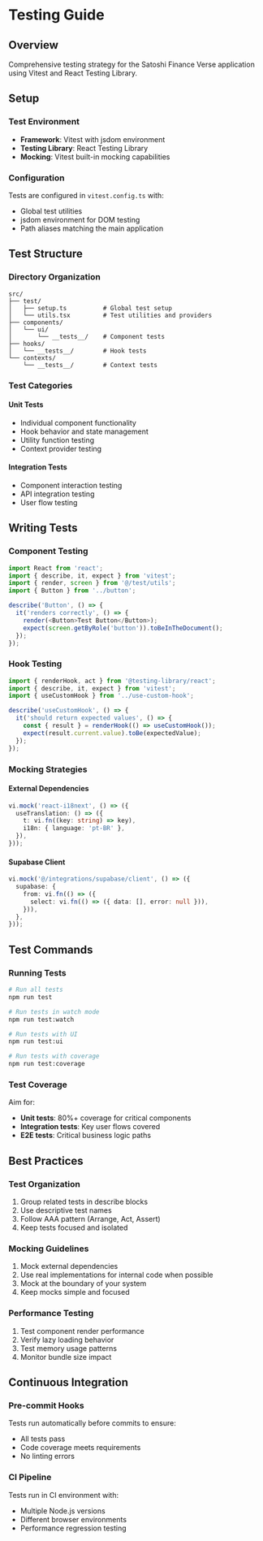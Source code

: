 # Testing Guide

## Overview
Comprehensive testing strategy for the Satoshi Finance Verse application using Vitest and React Testing Library.

## Setup

### Test Environment
- **Framework**: Vitest with jsdom environment
- **Testing Library**: React Testing Library
- **Mocking**: Vitest built-in mocking capabilities

### Configuration
Tests are configured in `vitest.config.ts` with:
- Global test utilities
- jsdom environment for DOM testing
- Path aliases matching the main application

## Test Structure

### Directory Organization
```
src/
├── test/
│   ├── setup.ts          # Global test setup
│   └── utils.tsx         # Test utilities and providers
├── components/
│   └── ui/
│       └── __tests__/    # Component tests
├── hooks/
│   └── __tests__/        # Hook tests
└── contexts/
    └── __tests__/        # Context tests
```

### Test Categories

#### Unit Tests
- Individual component functionality
- Hook behavior and state management
- Utility function testing
- Context provider testing

#### Integration Tests
- Component interaction testing
- API integration testing
- User flow testing

## Writing Tests

### Component Testing
```typescript
import React from 'react';
import { describe, it, expect } from 'vitest';
import { render, screen } from '@/test/utils';
import { Button } from '../button';

describe('Button', () => {
  it('renders correctly', () => {
    render(<Button>Test Button</Button>);
    expect(screen.getByRole('button')).toBeInTheDocument();
  });
});
```

### Hook Testing
```typescript
import { renderHook, act } from '@testing-library/react';
import { describe, it, expect } from 'vitest';
import { useCustomHook } from '../use-custom-hook';

describe('useCustomHook', () => {
  it('should return expected values', () => {
    const { result } = renderHook(() => useCustomHook());
    expect(result.current.value).toBe(expectedValue);
  });
});
```

### Mocking Strategies

#### External Dependencies
```typescript
vi.mock('react-i18next', () => ({
  useTranslation: () => ({
    t: vi.fn((key: string) => key),
    i18n: { language: 'pt-BR' },
  }),
}));
```

#### Supabase Client
```typescript
vi.mock('@/integrations/supabase/client', () => ({
  supabase: {
    from: vi.fn(() => ({
      select: vi.fn(() => ({ data: [], error: null })),
    })),
  },
}));
```

## Test Commands

### Running Tests
```bash
# Run all tests
npm run test

# Run tests in watch mode
npm run test:watch

# Run tests with UI
npm run test:ui

# Run tests with coverage
npm run test:coverage
```

### Test Coverage
Aim for:
- **Unit tests**: 80%+ coverage for critical components
- **Integration tests**: Key user flows covered
- **E2E tests**: Critical business logic paths

## Best Practices

### Test Organization
1. Group related tests in describe blocks
2. Use descriptive test names
3. Follow AAA pattern (Arrange, Act, Assert)
4. Keep tests focused and isolated

### Mocking Guidelines
1. Mock external dependencies
2. Use real implementations for internal code when possible
3. Mock at the boundary of your system
4. Keep mocks simple and focused

### Performance Testing
1. Test component render performance
2. Verify lazy loading behavior
3. Test memory usage patterns
4. Monitor bundle size impact

## Continuous Integration

### Pre-commit Hooks
Tests run automatically before commits to ensure:
- All tests pass
- Code coverage meets requirements
- No linting errors

### CI Pipeline
Tests run in CI environment with:
- Multiple Node.js versions
- Different browser environments
- Performance regression testing
